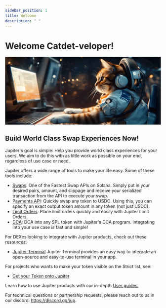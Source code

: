 ```yaml
---
sidebar_position: 1
title: Welcome
description: " "
---
```


# Welcome Catdet-veloper!

![cat_at_computer.png](../static/img/cat_at_computer.png)

## Build World Class Swap Experiences Now!

Jupiter's goal is simple: Help you provide world class experiences for your users. We aim to do this with as little work as possible on your end, regardless of use case or need.

Jupiter offers a wide range of tools to make your life easy. Some of these tools include:

- [Swaps](/docs/APIs/swap-api): One of the Fastest Swap APIs on Solana. Simply put in your desired pairs, amount, and slippage and receive your serialized transaction from the API to execute your swap.<br/>
- [Payments API](/docs/APIs/payments-api): Quickly swap any token to USDC. Using this, you can specify an exact output token amount in any token (not just USDC).<br/>
- [Limit Orders](/docs/limit-order/): Place limit orders quickly and easily with Jupiter Limit Orders. <br/>
- [DCA](/docs/dca/): DCA into any SPL token with Jupiter's DCA program. Integrating into your use case is fast and simple!

For DEXes looking to integrate with Jupiter products, check out these resources:
- [Jupiter Terminal](/docs/jupiter-terminal/jupiter-terminal) Jupiter Terminal provides an easy way to integrate an open-source and easy-to-use terminal in your app.

For projects who wants to make your token visible on the Strict list, see:

- [Get your Token onto Jupiter](/docs/get-your-token-onto-jup)

Learn how to use Jupiter products with our in-depth [User guides.](/guides)

For technical questions or partnership requests, please reach out to us in our discord: https://discord.gg/jup.

